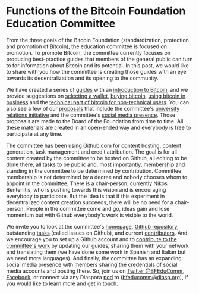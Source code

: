 # Functions of the Bitcoin Foundation Education Committee

From the three goals of the Bitcoin Foundation (standardization, protection and promotion of Bitcoin), the education committee is focused on promotion. To promote Bitcoin, the committee currently focuses on producing best-practice guides that members of the general public can turn to for information about Bitcoin and its potential. In this post, we would like to share with you how the committee is creating those guides with an eye towards its decentralization and its opening to the community.

We have created a series of [guides](https://github.com/btcfoundationedcom/btcfoundationedcom.github.io/tree/master/guides) with an [introduction to Bitcoin](https://github.com/btcfoundationedcom/btcfoundationedcom.github.io/blob/master/guides/en/introduction.md), and we provide suggestions on [selecting a wallet](https://github.com/btcfoundationedcom/btcfoundationedcom.github.io/blob/master/guides/en/security.md), [buying bitcoin](https://github.com/btcfoundationedcom/btcfoundationedcom.github.io/blob/master/guides/en/buying.md), [using bitcoin in business](https://github.com/btcfoundationedcom/btcfoundationedcom.github.io/blob/master/guides/en/businesses.md) and the [technical part of bitcoin for non-technical users](http://btcfoundationedcom.github.io/guides/pdf/BTCHandout2NonTech.pdf). You can also see a few of our [proposals](https://github.com/btcfoundationedcom/btcfoundationedcom.github.io/tree/master/proposals) that include the committee's [university relations initiative](https://github.com/btcfoundationedcom/btcfoundationedcom.github.io/blob/master/proposals/universities.md) and the committee's [social media presence](https://github.com/btcfoundationedcom/btcfoundationedcom.github.io/blob/master/proposals/socialmedia.md). Those proposals are made to the Board of the Foundation from time to time. All these materials are created in an open-ended way and everybody is free to participate at any time.

The committee has been using Github.com for content hosting, content generation, task management and credit attribution. The goal is for all content created by the committee to be hosted on Github, all editing to be done there, all tasks to be public and, most importantly, membership and standing in the committee to be determined by contribution. Committee membership is not determined by a decree and nobody chooses whom to appoint in the committee. There is a chair-person, currently Nikos Bentenitis, who is pushing towards this vision and is encouraging everybody to participate. But the idea is that if this experiment in decentralized content creation succeeds, there will be no need for a chair-person.  People in the committee come and go, ideas gain and lose momentum but with Github everybody's work is visible to the world. 

We invite you to look at the committee's [homepage](btcfoundationedcom.github.io), [Github repository](https://github.com/btcfoundationedcom/btcfoundationedcom.github.io), outstanding [tasks](https://github.com/btcfoundationedcom/btcfoundationedcom.github.io/issues) (called issues on Github), and current [contributors](https://github.com/btcfoundationedcom/btcfoundationedcom.github.io/graphs/contributors). And we encourage you to set up a Github account and to [contribute to the committee's work](https://github.com/btcfoundationedcom/btcfoundationedcom.github.io/blob/master/contact/README.md) by updating our guides, sharing them with your network and translating them (we have done some work in Spanish and Italian but we need more languages). And finally, the committee has an expanding social media presence with members sharing the credentials of social media accounts and posting there. So, join us on [Twitter @BFEduComm](https://twitter.com/BFEduComm), [Facebook](https://www.facebook.com/groups/BFEduComm/), or connect via any Diaspora [pod](http://podupti.me/) to (bfeducomm@diasp.org), if you would like to learn more and get in touch.  
